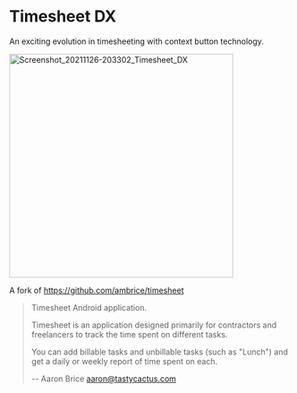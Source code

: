 # Timesheet DX

An exciting evolution in timesheeting with context button technology.

<img alt="Screenshot_20211126-203302_Timesheet_DX" src="https://user-images.githubusercontent.com/334272/143627672-e4fc6b36-4bcf-4e17-a3ed-fa830ef62575.png" width="400px" />



A fork of https://github.com/ambrice/timesheet

> Timesheet Android application.
> 
> Timesheet is an application designed primarily for contractors and freelancers to track the time spent on different tasks.
> 
> You can add billable tasks and unbillable tasks (such as "Lunch") and get a daily or weekly report of time spent on each.
> 
> -- Aaron Brice <aaron@tastycactus.com>
